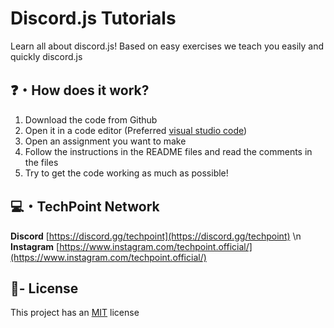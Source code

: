 # Discord.js Tutorials
Learn all about discord.js! Based on easy exercises we teach you easily and quickly discord.js

## ❓・How does it work?
1. Download the code from Github
2. Open it in a code editor (Preferred [visual studio code](https://code.visualstudio.com/download))
3. Open an assignment you want to make
4. Follow the instructions in the README files and read the comments in the files
5. Try to get the code working as much as possible!

## 💻・TechPoint Network
**Discord** [https://discord.gg/techpoint](https://discord.gg/techpoint) \n
**Instagram** [https://www.instagram.com/techpoint.official/](https://www.instagram.com/techpoint.official/)

## 📑- License
This project has an <a href="https://github.com/TechPoint-Official/Discord.js-Tutorials/blob/main/LICENSE">MIT</a> license
